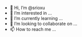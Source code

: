- 👋 Hi, I’m @srioxu
- 👀 I’m interested in ...
- 🌱 I’m currently learning ...
- 💞️ I’m looking to collaborate on ...
- 📫 How to reach me ...

<!---
srioxu/srioxu is a ✨ special ✨ repository because its `README.md` (this file) appears on your GitHub profile.
You can click the Preview link to take a look at your changes.
--->
